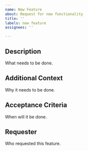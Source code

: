 ```yaml
---
name: New Feature
about: Request for new functionality
title: ''
labels: new feature
assignees: ''

---
```


## Description
What needs to be done.

## Additional Context
Why it needs to be done.

## Acceptance Criteria
When will it be done.

## Requester
Who requested this feature.